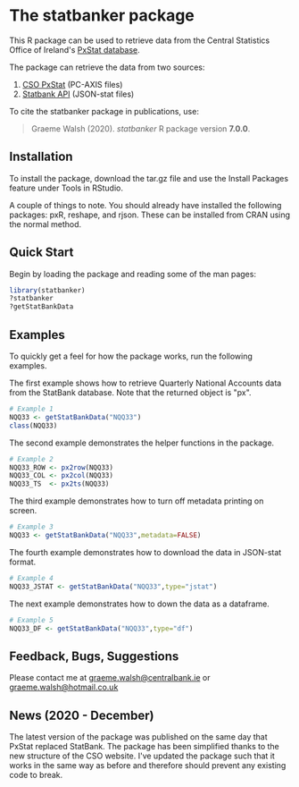 The statbanker package
==========

This R package can be used to retrieve data from the Central Statistics Office of Ireland's [PxStat database](https://data.cso.ie/). 

The package can retrieve the data from two sources:

1. [CSO PxStat](https://data.cso.ie/) (PC-AXIS files)
2. [Statbank API](http://www.cso.ie/webserviceclient/Default.aspx) (JSON-stat files)

To cite the statbanker package in publications, use:

>  Graeme Walsh (2020). _statbanker_ R package version **7.0.0**.

Installation
-----------

To install the package, download the tar.gz file and use the Install Packages feature under Tools in RStudio.

A couple of things to note. You should already have installed the following packages: pxR, reshape, and rjson. These can be installed from CRAN using the normal method. 

Quick Start
-----------

Begin by loading the package and reading some of the man pages:

```r
library(statbanker)
?statbanker
?getStatBankData
```

Examples
-----------

To quickly get a feel for how the package works, run the following examples.

The first example shows how to retrieve Quarterly National Accounts data from the StatBank database. Note that the returned object is "px".

```r
# Example 1
NQQ33 <- getStatBankData("NQQ33")
class(NQQ33)
```

The second example demonstrates the helper functions in the package.

```r
# Example 2
NQQ33_ROW <- px2row(NQQ33)
NQQ33_COL <- px2col(NQQ33)
NQQ33_TS  <- px2ts(NQQ33)
```

The third example demonstrates how to turn off metadata printing on screen.

```r
# Example 3
NQQ33 <- getStatBankData("NQQ33",metadata=FALSE)

```

The fourth example demonstrates how to download the data in JSON-stat format. 

```r
# Example 4
NQQ33_JSTAT <- getStatBankData("NQQ33",type="jstat")
```

The next example demonstrates how to down the data as a dataframe.

```r
# Example 5
NQQ33_DF <- getStatBankData("NQQ33",type="df")
```

Feedback, Bugs, Suggestions
-----------

Please contact me at <graeme.walsh@centralbank.ie> or <graeme.walsh@hotmail.co.uk>


News (2020 - December)
-----------
The latest version of the package was published on the same day that PxStat replaced StatBank. The package has been simplified thanks to the new structure of the CSO website. I've updated the package such that it works in the same way as before and therefore should prevent any existing code to break.
